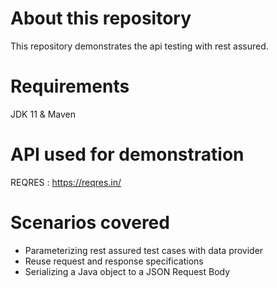 # About this repository
This repository demonstrates the api testing with rest assured.

# Requirements
JDK 11 & Maven

# API used for demonstration
REQRES : https://reqres.in/

# Scenarios covered
* Parameterizing rest assured test cases with data provider
* Reuse request and response specifications
* Serializing a Java object to a JSON Request Body